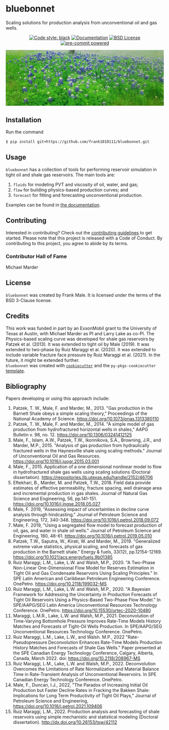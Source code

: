 # bluebonnet

Scaling solutions for production analysis from unconventional oil and gas wells.

<p align="center">
<a href="https://github.com/psf/black"><img src="https://img.shields.io/badge/code%20style-black-000000.svg" alt="Code style: black"></a>
<a href="https://bluebonnet.readthedocs.io/en/latest/?badge=latest"><img src="https://readthedocs.org/projects/bluebonnet/badge/?version=latest" alt="Documentation"></a>
<a href="https://opensource.org/licenses/BSD-3-Clause"><img src="https://img.shields.io/badge/License-BSD_3--Clause-blue.svg" alt="BSD License"></a>
<a href="https://github.com/pre-commit/pre-commit"><img src="https://img.shields.io/badge/pre--commit-enabled-brightgreen?logo=pre-commit&logoColor=white" alt="pre-commit powered"></a>
</p>

![bluebonnets in bloom](https://github.com/frank1010111/bluebonnet/raw/main/docs/_static/bluebonnets.jpg)

## Installation

Run the command

```bash
$ pip install git+https://github.com/frank1010111/bluebonnet.git
```

## Usage

`bluebonnet` has a collection of tools for performing reservoir simulation in
tight oil and shale gas reservoirs. The main tools are:

1. `fluids` for modeling PVT and viscosity of oil, water, and gas;
2. `flow` for building physics-based production curves; and
3. `forecast` for fitting and forecasting unconventional production.

Examples can be found in
[the documentation](https://bluebonnet.readthedocs.io/en/latest/flow.html).

## Contributing

Interested in contributing? Check out the
[contributing guidelines](https://bluebonnet.readthedocs.io/en/latest/contributing.html)
to get started. Please note that this project is released with a Code of
Conduct. By contributing to this project, you agree to abide by its terms.

### Contributor Hall of Fame

Michael Marder

## License

`bluebonnet` was created by Frank Male. It is licensed under the terms of the
BSD 3-Clause license.

## Credits

This work was funded in part by an ExxonMobil grant to the University of Texas
at Austin, with Michael Marder as PI and Larry Lake as co-PI. The Physics-based
scaling curve was developed for shale gas reservoirs by Patzek et al. (2013). It
was extended to tight oil by Male (2019). It was extended to two-phase by Ruiz
Maraggi et al. (2020). It was extended to include variable fracture face
pressure by Ruiz Maraggi et al. (2021). In the future, it might be extended
further.  
`bluebonnet` was created with
[`cookiecutter`](https://cookiecutter.readthedocs.io/en/latest/) and the
`py-pkgs-cookiecutter`
[template](https://github.com/py-pkgs/py-pkgs-cookiecutter).

## Bibliography

Papers developing or using this approach include:

1. Patzek, T. W., Male, F. and Marder, M., 2013. "Gas production in the Barnett
   Shale obeys a simple scaling theory," Proceedings of the National Academy of
   Science. https://doi.org/10.1073/pnas.1313380110
1. Patzek, T. W., Male, F. and Marder, M., 2014. "A simple model of gas
   production from hydrofractured horizontal wells in shales," AAPG Bulletin v.
   98, no. 12. https://doi.org/10.1306/03241412125
1. Male, F., Islam, A.W., Patzek, T.W., Ikonnikova, S.A., Browning, J.R., and
   Marder, M.P., 2015. "Analysis of gas production from hydraulically fractured
   wells in the Haynesville shale using scaling methods." Journal of
   Unconventional Oil and Gas Resources.
   https://doi.org/10.1016/j.juogr.2015.03.001
1. Male, F., 2015. Application of a one dimensional nonlinear model to flow in
   hydrofractured shale gas wells using scaling solutions (Doctoral
   dissertation). https://repositories.lib.utexas.edu/handle/2152/46706
1. Eftekhari, B., Marder, M. and Patzek, T.W., 2018. Field data provide
   estimates of effective permeability, fracture spacing, well drainage area and
   incremental production in gas shales. Journal of Natural Gas Science and
   Engineering, 56, pp.141-151. https://doi.org/10.1016/j.jngse.2018.05.027
1. Male, F. 2019, "Assessing impact of uncertainties in decline curve analysis
   through hindcasting." Journal of Petroleum Science and Engineering, 172,
   340-348. https://doi.org/10.1016/j.petrol.2018.09.072
1. Male, F. 2019, "Using a segregated flow model to forecast production of oil,
   gas, and water in shale oil wells." Journal of Petroleum Science and
   Engineering, 180, 48-61. https://doi.org/10.1016/j.petrol.2019.05.010
1. Patzek, T.W., Saputra, W., Kirati, W. and Marder, M., 2019. "Generalized
   extreme value statistics, physical scaling, and forecasts of gas production
   in the Barnett shale." Energy & fuels, 33(12), pp.12154-12169.
   https://doi.org/10.1021/acs.energyfuels.9b01385
1. Ruiz Maraggi, L.M., Lake, L.W. and Walsh, M.P., 2020. "A Two-Phase Non-Linear
   One-Dimensional Flow Model for Reserves Estimation in Tight Oil and Gas
   Condensate Reservoirs Using Scaling Principles." In SPE Latin American and
   Caribbean Petroleum Engineering Conference. OnePetro.
   https://doi.org/10.2118/199032-MS
1. Ruiz Maraggi, L.M., Lake, L.W. and Walsh, M.P., 2020. "A Bayesian Framework
   for Addressing the Uncertainty in Production Forecasts of Tight Oil
   Reservoirs Using a Physics-Based Two-Phase Flow Model." In SPE/AAPG/SEG Latin
   America Unconventional Resources Technology Conference. OnePetro.
   https://doi.org/10.15530/urtec-2020-10480
1. Maraggi, L.M.R., Lake, L.W. and Walsh, M.P., 2021. Deconvolution of
   Time-Varying Bottomhole Pressure Improves Rate-Time Models History Matches
   and Forecasts of Tight-Oil Wells Production. In SPE/AAPG/SEG Unconventional
   Resources Technology Conference. OnePetro.
1. Ruiz Maraggi, L.M., Lake, L.W., and Walsh. M.P., 2022 "Rate-Pseudopressure
   Deconvolution Enhances Rate-Time Models Production History Matches and
   Forecasts of Shale Gas Wells." Paper presented at the SPE Canadian Energy
   Technology Conference, Calgary, Alberta, Canada, March 2022. doi:
   https://doi.org/10.2118/208967-MS
1. Ruiz Maraggi, L.M., Lake, L.W. and Walsh, M.P., 2022. Deconvolution Overcomes
   the Limitations of Rate Normalization and Material Balance Time in
   Rate-Transient Analysis of Unconventional Reservoirs. In SPE Canadian Energy
   Technology Conference. OnePetro.
1. Male, F., Duncan, I.J., 2022, "The Paradox of Increasing Initial Oil
   Production but Faster Decline Rates in Fracking the Bakken Shale:
   Implications for Long Term Productivity of Tight Oil Plays," Journal of
   Petroleum Science and Engineering,
   https://doi.org/10.1016/j.petrol.2021.109406
1. Ruiz Maraggi, L.M., 2022. Production analysis and forecasting of shale
   reservoirs using simple mechanistic and statistical modeling (Doctoral
   dissertation). http://dx.doi.org/10.26153/tsw/42112
